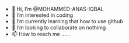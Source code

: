 - 👋 Hi, I’m @MOHAMMED-ANAS-IQBAL
- 👀 I’m interested in coding
- 🌱 I’m currently learning that how to use github
- 💞️ I’m looking to collaborate on nothimg
- 📫 How to reach me ......

<!---
MOHAMMED-ANAS-IQBAL/MOHAMMED-ANAS-IQBAL is a ✨ special ✨ repository because its `README.md` (this file) appears on your GitHub profile.
You can click the Preview link to take a look at your changes.
--->
